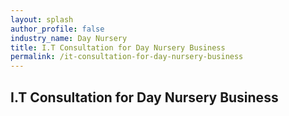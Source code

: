 ```yaml
---
layout: splash 
author_profile: false 
industry_name: Day Nursery
title: I.T Consultation for Day Nursery Business
permalink: /it-consultation-for-day-nursery-business
---
```


## I.T Consultation for Day Nursery Business